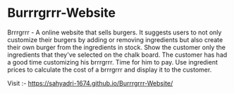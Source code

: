 # Burrrgrrr-Website
Brrrgrrr - A online website that sells burgers. It suggests users to not only customize their burgers by adding or removing ingredients but also create their own burger from the ingredients in stock. Show the customer only the ingredients that they've selected on the chalk board. The customer has had a good time customizing his brrrgrrr. Time for him to pay. Use ingredient prices to calculate the cost of a brrrgrrr and display it to the customer.

Visit :- https://sahyadri-1674.github.io/Burrrgrrr-Website/
